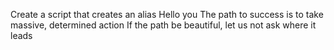 Create a script that creates an alias
Hello you
The path to success is to take massive, determined action
If the path be beautiful, let us not ask where it leads
